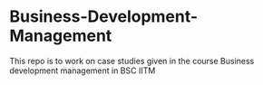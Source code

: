 # Business-Development-Management
This repo is to work on case studies given in the course Business development management in BSC IITM

